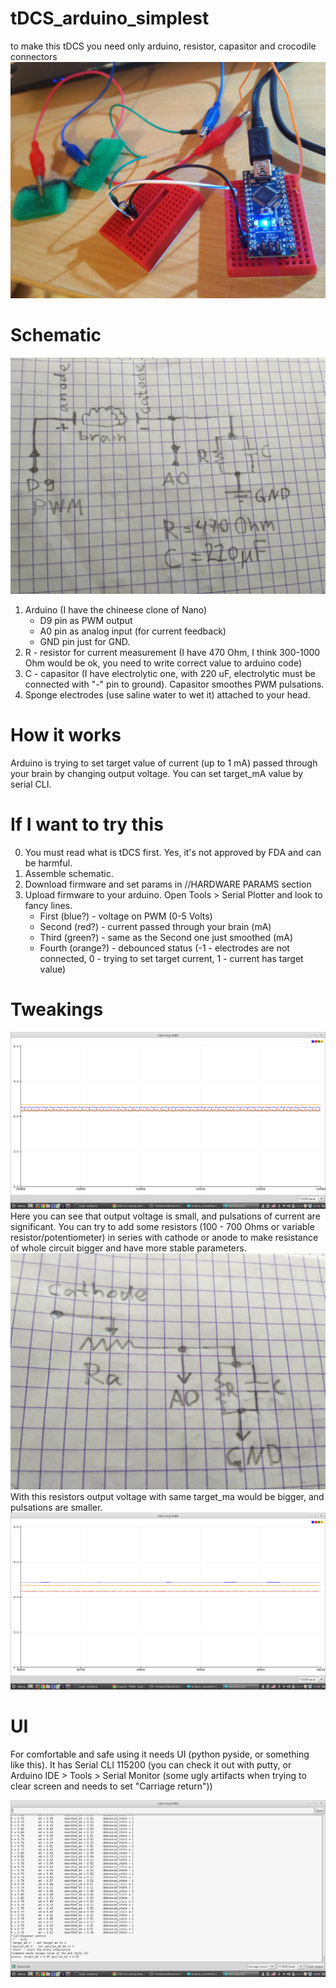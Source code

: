 # tDCS_arduino_simplest
to make this tDCS you need only arduino, resistor, capasitor and crocodile connectors
![Assembled](/imgs/wtf.jpg?raw=true "Assembled")

# Schematic
![Schematic](/imgs/connections.jpg?raw=true "Schematic")
1) Arduino (I have the chineese clone of Nano) 
   - D9 pin as PWM output
   - A0 pin as analog input (for current feedback)
   - GND pin just for GND.
2) R - resistor for current measurement (I have 470 Ohm, I think 300-1000 Ohm would be ok, you need to write correct value to arduino code)
3) C - capasitor (I have electrolytic one, with 220 uF, electrolytic must be connected with "-" pin to ground).  Capasitor smoothes PWM pulsations.
4) Sponge electrodes (use saline water to wet it) attached to your head.

# How it works
Arduino is trying to set target value of current (up to 1 mA) passed through your brain by changing output voltage. You can set target_mA value by serial CLI.

# If I want to try this
0) You must read what is tDCS first. Yes, it's not approved by FDA and can be harmful. 
1) Assemble schematic.
2) Download firmware and set params in //HARDWARE PARAMS section
3) Upload firmware to your arduino. Open Tools > Serial Plotter and look to fancy lines. 
   - First (blue?) - voltage on PWM (0-5 Volts)
   - Second (red?) - current passed through your brain (mA)
   - Third (green?) - same as the Second one just smoothed (mA)
   - Fourth (orange?) - debounced status (-1 - electrodes are not connected, 0 - trying to set target current, 1 - current has target value)

# Tweakings
![Serial Plotter](/imgs/pulsations.png?raw=true "Serial Plotter")
Here you can see that output voltage is small, and pulsations of current are significant. You can try to add some resistors (100 - 700 Ohms or variable resistor/potentiometer) in series with cathode or anode to make resistance of whole circuit bigger and have more stable parameters.
![Additional resistance](/imgs/additionalRa.jpg?raw=true "Additional resistance")
With this resistors output voltage with same target_ma would be bigger, and pulsations are smaller.
![With additional 500 Ohms](/imgs/Screenshot%20from%202017-06-26%2017:50:52.png?raw=true "With additional 500 Ohms")

# UI
For comfortable and safe using it needs UI (python pyside, or something like this).
It has Serial CLI 115200 (you can check it out with putty, or Arduino IDE > Tools > Serial Monitor (some ugly artifacts when trying to clear screen and needs to set "Carriage return"))

![CLI](/imgs/cli_menu.png?raw=true "CLI")


